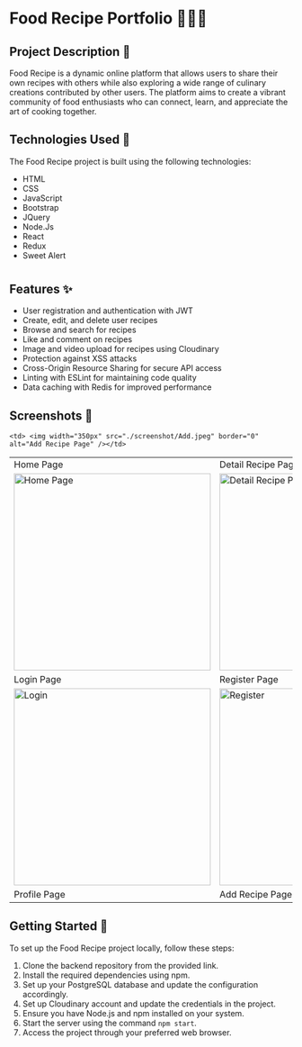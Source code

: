 # Food Recipe Portfolio  🍔🍰🍕

## Project Description 📜

Food Recipe is a dynamic online platform that allows users to share their own recipes with others while also exploring a wide range of culinary creations contributed by other users. The platform aims to create a vibrant community of food enthusiasts who can connect, learn, and appreciate the art of cooking together.

## Technologies Used 🚀

The Food Recipe project is built using the following technologies:

- HTML
- CSS
- JavaScript
- Bootstrap
- JQuery
- Node.Js
- React
- Redux
- Sweet Alert

#
## Features ✨

- User registration and authentication with JWT
- Create, edit, and delete user recipes
- Browse and search for recipes
- Like and comment on recipes
- Image and video upload for recipes using Cloudinary
- Protection against XSS attacks
- Cross-Origin Resource Sharing for secure API access
- Linting with ESLint for maintaining code quality
- Data caching with Redis for improved performance

## Screenshots 📸

<table>
   <tr>
      <td>Home Page</td>
      <td>Detail Recipe Page</td>
   </tr>
   <tr>
    <td><img width="350px" src="./screenshot/Home.jpeg" border="0" alt="Home Page" /></td>
    <td> <img width="350px" src="./screenshot/Detail.jpeg" border="0"  alt="Detail Recipe Page" /></td>
  </tr>
    <tr>
      <td>Login Page</td>
      <td>Register Page</td>
   </tr>
   <tr>
    <td><img width="350px" src="./screenshot/Login.jpeg" border="0" alt="Login" /></td>
    <td> <img width="350px" src="./screenshot/Register.jpeg" border="0"  alt="Register" /></td>
  </tr>
    <tr>
      <td>Profile Page</td>
      <td>Add Recipe Page</td>
   </tr>
   <tr>
    
    <td> <img width="350px" src="./screenshot/Add.jpeg" border="0"  alt="Add Recipe Page" /></td>
  </tr>
</table>

## Getting Started 🚀

To set up the Food Recipe project locally, follow these steps:

1. Clone the backend repository from the provided link.
2. Install the required dependencies using npm.
3. Set up your PostgreSQL database and update the configuration accordingly.
4. Set up Cloudinary account and update the credentials in the project.
5. Ensure you have Node.js and npm installed on your system.
6. Start the server using the command `npm start`.
7. Access the project through your preferred web browser.



